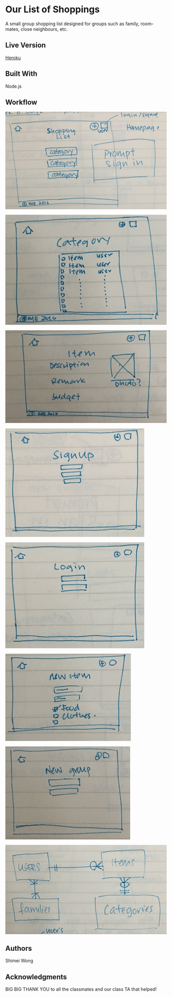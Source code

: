 # Our List of Shoppings

A small group shopping list designed for groups such as family, room-mates, close neighbours, etc.


## Live Version

[Heroku](https://mylazyshoppinglist.herokuapp.com/)

## Built With

Node.js

## Workflow

![alt text](images/a.png)

![alt text](images/b.png)

![alt text](images/c.png)

![alt text](images/d.png)

![alt text](images/e.png)

![alt text](images/f.png)

![alt text](images/g.png)

![alt text](images/h.png)


## Authors

Shimei Wong

## Acknowledgments

BIG BIG THANK YOU to all the classmates and our class TA that helped!
